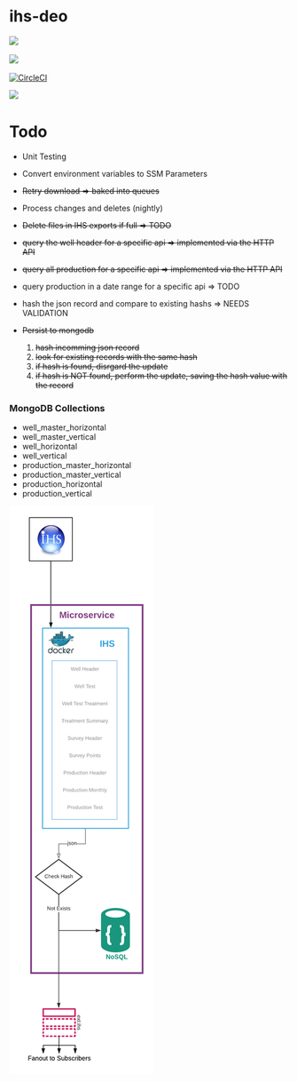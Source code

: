 # ihs-deo

<a href="https://codeclimate.com/github/la-mar/ihs-deo/maintainability"><img src="https://api.codeclimate.com/v1/badges/4e312abd1b377f0a38b0/maintainability" /></a>

<a href="https://codeclimate.com/github/la-mar/ihs-deo/test_coverage"><img src="https://api.codeclimate.com/v1/badges/4e312abd1b377f0a38b0/test_coverage" /></a>

[![CircleCI](https://circleci.com/gh/la-mar/ihs-deo.svg?style=svg)](https://circleci.com/gh/la-mar/ihs-deo)

<a href="https://codecov.io/gh/la-mar/ihs-deo">
  <img src="https://codecov.io/gh/la-mar/ihs-deo/branch/master/graph/badge.svg" />
</a>

# Todo

- Unit Testing
- Convert environment variables to SSM Parameters

- <s>Retry download => baked into queues</s>
- Process changes and deletes (nightly)
- <s>Delete files in IHS exports if full => TODO </s>
- <s>query the well header for a specific api => implemented via the HTTP API</s>
- <s>query all production for a specific api => implemented via the HTTP API</s>
- query production in a date range for a specific api => TODO
- hash the json record and compare to existing hashs => NEEDS VALIDATION
- <s>Persist to mongodb
  1. hash incomming json record
  2. look for existing records with the same hash
  3. if hash is found, disrgard the update
  4. if hash is NOT found, perform the update, saving the hash value with the record</s>

### MongoDB Collections

- well_master_horizontal
- well_master_vertical
- well_horizontal
- well_vertical
- production_master_horizontal
- production_master_vertical
- production_horizontal
- production_vertical

![refarch](/doc/refarch.png)

